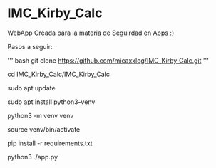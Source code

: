 # IMC_Kirby_Calc

WebApp Creada para la materia de Seguirdad en Apps :)

Pasos a seguir:

''' bash
git clone https://github.com/micaxxlog/IMC_Kirby_Calc.git
'''

cd IMC_Kirby_Calc/IMC_Kirby_Calc

sudo apt update

sudo apt install python3-venv

python3 -m venv venv

source venv/bin/activate

pip install -r requirements.txt

python3 ./app.py


